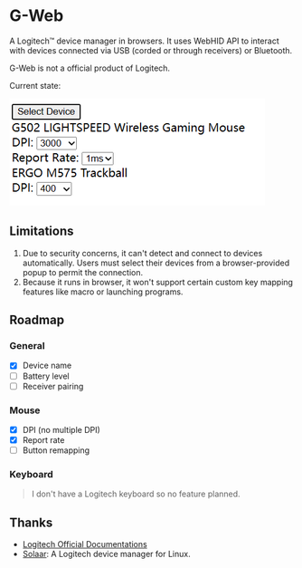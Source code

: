 # G-Web

A Logitech™ device manager in browsers. It uses WebHID API to interact with devices connected via USB (corded or through receivers) or Bluetooth.

G-Web is not a official product of Logitech.

Current state:

![image](doc/screenshot.png)

## Limitations

1. Due to security concerns, it can't detect and connect to devices automatically. Users must select their devices from a browser-provided popup to permit the connection.
2. Because it runs in browser, it won't support certain custom key mapping features like macro or launching programs.

## Roadmap

### General

- [x] Device name
- [ ] Battery level
- [ ] Receiver pairing

### Mouse

- [x] DPI (no multiple DPI)
- [x] Report rate
- [ ] Button remapping

### Keyboard

> I don't have a Logitech keyboard so no feature planned.

## Thanks

* [Logitech Official Documentations](http://drive.google.com/folderview?id=0BxbRzx7vEV7eWmgwazJ3NUFfQ28)
* [Solaar](https://github.com/pwr-Solaar/Solaar): A Logitech device manager for Linux.
